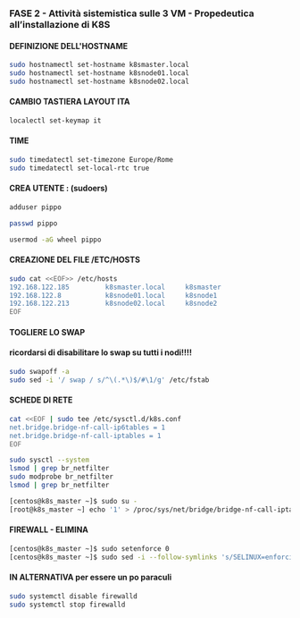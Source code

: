 ### FASE 2 - Attività sistemistica sulle 3 VM - Propedeutica all’installazione di K8S
#### DEFINIZIONE DELL'HOSTNAME

```bash
sudo hostnamectl set-hostname k8smaster.local
sudo hostnamectl set-hostname k8snode01.local
sudo hostnamectl set-hostname k8snode02.local
```

#### CAMBIO TASTIERA LAYOUT ITA

```bash
localectl set-keymap it
```

#### TIME 

```bash
sudo timedatectl set-timezone Europe/Rome
sudo timedatectl set-local-rtc true
```

#### CREA UTENTE : (sudoers)

```bash
adduser pippo

passwd pippo

usermod -aG wheel pippo
```

#### CREAZIONE DEL FILE /ETC/HOSTS ####

```bash
sudo cat <<EOF>> /etc/hosts
192.168.122.185         k8smaster.local     k8smaster
192.168.122.8	        k8snode01.local     k8snode1
192.168.122.213         k8snode02.local     k8snode2
EOF
```

#### TOGLIERE LO SWAP

#### ricordarsi di disabilitare lo swap su tutti i nodi!!!!

```bash
sudo swapoff -a
sudo sed -i '/ swap / s/^\(.*\)$/#\1/g' /etc/fstab
```


#### SCHEDE DI RETE

```bash
cat <<EOF | sudo tee /etc/sysctl.d/k8s.conf
net.bridge.bridge-nf-call-ip6tables = 1
net.bridge.bridge-nf-call-iptables = 1
EOF

sudo sysctl --system
lsmod | grep br_netfilter
sudo modprobe br_netfilter
lsmod | grep br_netfilter

[centos@k8s_master ~]$ sudo su -
[root@k8s_master ~] echo '1' > /proc/sys/net/bridge/bridge-nf-call-iptables
```


#### FIREWALL - ELIMINA

```bash
[centos@k8s_master ~]$ sudo setenforce 0
[centos@k8s_master ~]$ sudo sed -i --follow-symlinks 's/SELINUX=enforcing/SELINUX=disabled/g' /etc/sysconfig/selinux
```


#### IN ALTERNATIVA per essere un po paraculi

```bash
sudo systemctl disable firewalld
sudo systemctl stop firewalld
```
